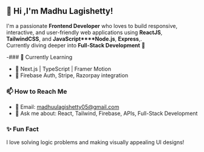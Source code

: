 
## 👋 Hi ,I'm Madhu Lagishetty!
I'm a passionate **Frontend Developer** who loves to build responsive, interactive, and user-friendly web applications using **ReactJS**, **TailwindCSS**, and **JavaScript****Node.js**, **Express**,.  
Currently diving deeper into **Full-Stack Development** 🚀

-### 🧠 Currently Learning
- 🔭 Next.js | TypeScript | Framer Motion
- 🔐 Firebase Auth, Stripe, Razorpay integration

### 📫 How to Reach Me
- 📧 Email: madhuulagishetty05@gmail.com
- 💬 Ask me about: React, Tailwind, Firebase, APIs, Full-Stack Development

### ✨ Fun Fact
I love solving logic problems and making visually appealing UI designs!
